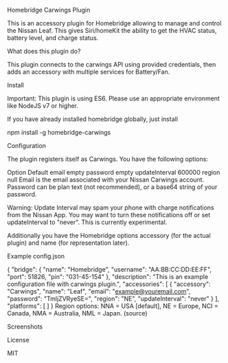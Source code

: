 Homebridge Carwings Plugin

This is an accessory plugin for Homebridge allowing to manage and control the Nissan Leaf. This gives Siri/homeKit the ability to get the HVAC status, battery level, and charge status.

What does this plugin do?

This plugin connects to the carwings API using provided credentials, then adds an accessory with multiple services for Battery/Fan.

Install

Important: This plugin is using ES6. Please use an appropriate environment like NodeJS v7 or higher.

If you have already installed homebridge globally, just install

npm install -g homebridge-carwings

Configuration

The plugin registers itself as Carwings. You have the following options:

Option	Default
email	empty
password	empty
updateInterval	600000
region	null
Email is the email associated with your Nissan Carwings account. Password can be plan text (not recommended), or a base64 string of your password.

Warning: Update Interval may spam your phone with charge notifications from the Nissan App. You may want to turn these notifications off or set updateInterval to "never". This is currently experimental.

Additionally you have the Homebridge options accessory (for the actual plugin) and name (for representation later).

Example config.json

{
  "bridge": {
    "name": "Homebridge",
    "username": "AA:BB:CC:DD:EE:FF",
    "port": 51826,
    "pin": "031-45-154"
  },
  "description": "This is an example configuration file with carwings plugin.",
  "accessories": [
    {
      "accessory": "Carwings",
      "name": "Leaf",
      "email": "example@youremail.com",
      "password": "TmljZVRyeSE=",
      "region": "NE",
      "updateInterval": "never"
    }
  ],
  "platforms": [
  ]
}
Region options: NNA = USA [default], NE = Europe, NCI = Canada, NMA = Australia, NML = Japan. (source)

Screenshots











License

MIT
